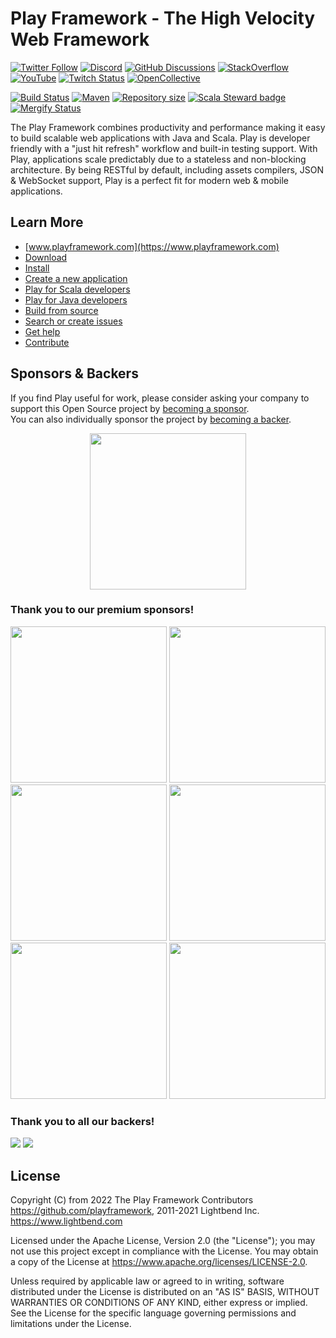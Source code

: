 <!--- Copyright (C) from 2022 The Play Framework Contributors <https://github.com/playframework>, 2011-2021 Lightbend Inc. <https://www.lightbend.com> -->

# Play Framework - The High Velocity Web Framework

[![Twitter Follow](https://img.shields.io/twitter/follow/playframework?label=follow&style=flat&logo=twitter&color=brightgreen)](https://twitter.com/playframework)
[![Discord](https://img.shields.io/discord/931647755942776882?logo=discord&logoColor=white)](https://discord.gg/g5s2vtZ4Fa)
[![GitHub Discussions](https://img.shields.io/github/discussions/playframework/playframework?&logo=github&color=brightgreen)](https://github.com/playframework/playframework/discussions)
[![StackOverflow](https://img.shields.io/static/v1?label=stackoverflow&logo=stackoverflow&logoColor=fe7a16&color=brightgreen&message=playframework)](https://stackoverflow.com/tags/playframework)
[![YouTube](https://img.shields.io/youtube/channel/views/UCRp6QDm5SDjbIuisUpxV9cg?label=watch&logo=youtube&style=flat&color=brightgreen&logoColor=ff0000)](https://www.youtube.com/channel/UCRp6QDm5SDjbIuisUpxV9cg)
[![Twitch Status](https://img.shields.io/twitch/status/playframework?logo=twitch&logoColor=white&color=brightgreen&label=live%20stream)](https://www.twitch.tv/playframework)
[![OpenCollective](https://img.shields.io/opencollective/all/playframework?label=financial%20contributors&logo=open-collective)](https://opencollective.com/playframework)

[![Build Status](https://github.com/playframework/playframework/actions/workflows/build-test.yml/badge.svg)](https://github.com/playframework/playframework/actions/workflows/build-test.yml)
[![Maven](https://img.shields.io/maven-central/v/com.typesafe.play/play_2.13.svg?logo=apache-maven)](https://mvnrepository.com/artifact/com.typesafe.play/play_2.13)
[![Repository size](https://img.shields.io/github/repo-size/playframework/playframework.svg?logo=git)](https://github.com/playframework/playframework)
[![Scala Steward badge](https://img.shields.io/badge/Scala_Steward-helping-blue.svg?style=flat&logo=data:image/png;base64,iVBORw0KGgoAAAANSUhEUgAAAA4AAAAQCAMAAAARSr4IAAAAVFBMVEUAAACHjojlOy5NWlrKzcYRKjGFjIbp293YycuLa3pYY2LSqql4f3pCUFTgSjNodYRmcXUsPD/NTTbjRS+2jomhgnzNc223cGvZS0HaSD0XLjbaSjElhIr+AAAAAXRSTlMAQObYZgAAAHlJREFUCNdNyosOwyAIhWHAQS1Vt7a77/3fcxxdmv0xwmckutAR1nkm4ggbyEcg/wWmlGLDAA3oL50xi6fk5ffZ3E2E3QfZDCcCN2YtbEWZt+Drc6u6rlqv7Uk0LdKqqr5rk2UCRXOk0vmQKGfc94nOJyQjouF9H/wCc9gECEYfONoAAAAASUVORK5CYII=)](https://scala-steward.org)
[![Mergify Status](https://img.shields.io/endpoint.svg?url=https://api.mergify.com/v1/badges/playframework/playframework&style=flat)](https://mergify.com)

The Play Framework combines productivity and performance making it easy to build scalable web applications with Java and Scala.  Play is developer friendly with a "just hit refresh" workflow and built-in testing support.  With Play, applications scale predictably due to a stateless and non-blocking architecture.  By being RESTful by default, including assets compilers, JSON & WebSocket support, Play is a perfect fit for modern web & mobile applications.

## Learn More

- [www.playframework.com](https://www.playframework.com)
- [Download](https://www.playframework.com/download)
- [Install](https://www.playframework.com/documentation/latest/Installing)
- [Create a new application](https://www.playframework.com/documentation/latest/NewApplication)
- [Play for Scala developers](https://www.playframework.com/documentation/latest/ScalaHome)
- [Play for Java developers](https://www.playframework.com/documentation/latest/JavaHome)
- [Build from source](https://www.playframework.com/documentation/latest/BuildingFromSource)
- [Search or create issues](https://github.com/playframework/playframework/issues)
- [Get help](https://stackoverflow.com/questions/tagged/playframework)
- [Contribute](https://www.playframework.com/contributing)

## Sponsors & Backers

If you find Play useful for work, please consider asking your company to support this Open Source project by <a href="https://www.playframework.com/sponsors">becoming a sponsor</a>.<br/>
You can also individually sponsor the project by <a href="https://www.playframework.com/sponsors">becoming a backer</a>.

<div align="center">
  <a href="https://opencollective.com/playframework" target="_blank">
    <img src="https://opencollective.com/playframework/donate/button@2x.png?color=blue" width="250" />
  </a>
</div>

### Thank you to our premium sponsors!

<div align="center">
  <a href="https://informaticon.com/"><img src="https://www.playframework.com/assets/images/home/sponsors/49a3d5258c8e8b1daf5481eb9e00b898-informaticon-logo-black.png" width="250"></a>
  <a href="https://cedarlakeventures.com/"><img src="https://www.playframework.com/assets/images/home/sponsors/bec2b526c9ce52c051f9089a10044867-cedar-lake-ventures.png" width="250"></a>
  <a href="https://iterable.com/"><img src="https://www.playframework.com/assets/images/home/sponsors/61ddb4c3665b621e6672181f97196748-iterable.png" width="250"></a>
  <a href="https://pronto.net/"><img src="https://www.playframework.com/assets/images/home/sponsors/c77b1d664f10a1c9cb19b97c6d8bd204-pronto-software.png" width="250"></a>
  <a href="https://civiform.us/"><img src="https://www.playframework.com/assets/images/home/sponsors/cb047b3782866c962c4d6a35b056b809-civiform.png" width="250"></a>
  <a href="https://theguardian.com/"><img src="https://www.playframework.com/assets/images/home/sponsors/b15eb0f249dbc45089872e268d8ea5ad-the_guardian.png" width="250"></a>
</div>

### Thank you to all our backers!

<a href="https://opencollective.com/playframework#section-contributors"><img src="https://opencollective.com/playframework/organizations.svg?width=890&button=false&avatarHeight=46"></a>
<a href="https://opencollective.com/playframework#section-contributors"><img src="https://opencollective.com/playframework/individuals.svg?width=890&button=false&avatarHeight=46"></a>

## License

Copyright (C) from 2022 The Play Framework Contributors <https://github.com/playframework>, 2011-2021 Lightbend Inc. <https://www.lightbend.com>

Licensed under the Apache License, Version 2.0 (the "License"); you may not use this project except in compliance with the License. You may obtain a copy of the License at https://www.apache.org/licenses/LICENSE-2.0.

Unless required by applicable law or agreed to in writing, software distributed under the License is distributed on an "AS IS" BASIS, WITHOUT WARRANTIES OR CONDITIONS OF ANY KIND, either express or implied. See the License for the specific language governing permissions and limitations under the License.

